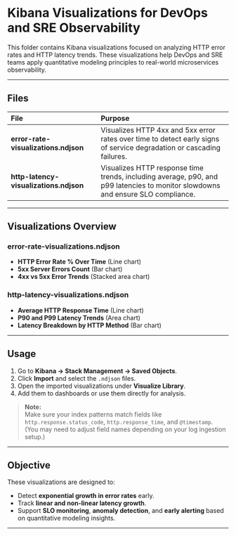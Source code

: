 
# Kibana Visualizations for DevOps and SRE Observability

This folder contains Kibana visualizations focused on analyzing HTTP error rates and HTTP latency trends. These visualizations help DevOps and SRE teams apply quantitative modeling principles to real-world microservices observability.

---

## Files

| File | Purpose |
|:-----|:--------|
| **error-rate-visualizations.ndjson** | Visualizes HTTP 4xx and 5xx error rates over time to detect early signs of service degradation or cascading failures. |
| **http-latency-visualizations.ndjson** | Visualizes HTTP response time trends, including average, p90, and p99 latencies to monitor slowdowns and ensure SLO compliance. |

---

## Visualizations Overview

### error-rate-visualizations.ndjson
- **HTTP Error Rate % Over Time** (Line chart)
- **5xx Server Errors Count** (Bar chart)
- **4xx vs 5xx Error Trends** (Stacked area chart)

### http-latency-visualizations.ndjson
- **Average HTTP Response Time** (Line chart)
- **P90 and P99 Latency Trends** (Area chart)
- **Latency Breakdown by HTTP Method** (Bar chart)

---

## Usage

1. Go to **Kibana → Stack Management → Saved Objects**.
2. Click **Import** and select the `.ndjson` files.
3. Open the imported visualizations under **Visualize Library**.
4. Add them to dashboards or use them directly for analysis.

> **Note:**  
> Make sure your index patterns match fields like `http.response.status_code`, `http.response_time`, and `@timestamp`.  
> (You may need to adjust field names depending on your log ingestion setup.)

---

## Objective

These visualizations are designed to:

- Detect **exponential growth in error rates** early.
- Track **linear and non-linear latency growth**.
- Support **SLO monitoring**, **anomaly detection**, and **early alerting** based on quantitative modeling insights.

---

